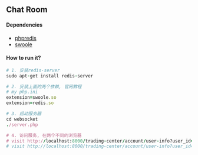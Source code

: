 ## Chat Room

#### Dependencies

* [phpredis](https://github.com/phpredis/phpredis)
* [swoole](http://www.swoole.com/)

#### How to run it?

```ruby
# 1. 安装redis-server
sudo apt-get install redis-server

# 2. 安装上面的两个依赖, 官网教程
# my php.ini
extension=swoole.so
extension=redis.so

# 3. 启动服务器
cd websocket
./server.php

# 4. 访问服务, 在两个不同的浏览器
# visit http://localhost:8000/trading-center/account/user-info?user_id=1
# visit http://localhost:8000/trading-center/account/user-info?user_id=3
```
